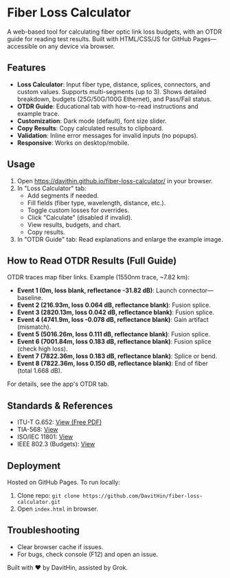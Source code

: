 # Fiber Loss Calculator

A web-based tool for calculating fiber optic link loss budgets, with an OTDR guide for reading test results. Built with HTML/CSS/JS for GitHub Pages—accessible on any device via browser.

## Features
- **Loss Calculator**: Input fiber type, distance, splices, connectors, and custom values. Supports multi-segments (up to 3). Shows detailed breakdown, budgets (25G/50G/100G Ethernet), and Pass/Fail status.
- **OTDR Guide**: Educational tab with how-to-read instructions and example trace.
- **Customization**: Dark mode (default), font size slider.
- **Copy Results**: Copy calculated results to clipboard.
- **Validation**: Inline error messages for invalid inputs (no popups).
- **Responsive**: Works on desktop/mobile.

## Usage
1. Open https://davithin.github.io/fiber-loss-calculator/ in your browser.
2. In "Loss Calculator" tab:
   - Add segments if needed.
   - Fill fields (fiber type, wavelength, distance, etc.).
   - Toggle custom losses for overrides.
   - Click "Calculate" (disabled if invalid).
   - View results, budgets, and chart.
   - Copy results.
3. In "OTDR Guide" tab: Read explanations and enlarge the example image.

## How to Read OTDR Results (Full Guide)
OTDR traces map fiber links. Example (1550nm trace, ~7.82 km):
- **Event 1 (0m, loss blank, reflectance -31.82 dB)**: Launch connector—baseline.
- **Event 2 (216.93m, loss 0.064 dB, reflectance blank)**: Fusion splice.
- **Event 3 (2820.13m, loss 0.042 dB, reflectance blank)**: Fusion splice.
- **Event 4 (4741.9m, loss -0.078 dB, reflectance blank)**: Gain artifact (mismatch).
- **Event 5 (5016.26m, loss 0.111 dB, reflectance blank)**: Fusion splice.
- **Event 6 (7001.84m, loss 0.183 dB, reflectance blank)**: Fusion splice (check high loss).
- **Event 7 (7822.36m, loss 0.183 dB, reflectance blank)**: Splice or bend.
- **Event 8 (7822.36m, loss 0.150 dB, reflectance blank)**: End of fiber (total 1.668 dB).

For details, see the app's OTDR tab.

## Standards & References
- ITU-T G.652: [View (Free PDF)](https://www.itu.int/rec/T-REC-G.652-201611-I/en)
- TIA-568: [View](https://global.ihs.com/standards/tia/tia-568?search=true)
- ISO/IEC 11801: [View](https://www.iso.org/standard/76114.html)
- IEEE 802.3 (Budgets): [View](https://standards.ieee.org/ieee/802.3/6943/)

## Deployment
Hosted on GitHub Pages. To run locally:
1. Clone repo: `git clone https://github.com/DavitHin/fiber-loss-calculator.git`
2. Open `index.html` in browser.

## Troubleshooting
- Clear browser cache if issues.
- For bugs, check console (F12) and open an issue.

Built with ❤️ by DavitHin, assisted by Grok.
